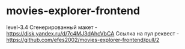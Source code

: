 # movies-explorer-frontend

level-3.4
Cгенерированный макет  - https://disk.yandex.ru/d/7c4MJ3dAhcVbCA
Cсылка на пул реквест  - https://github.com/efes2002/movies-explorer-frontend/pull/2
